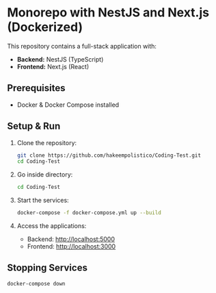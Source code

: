 # Monorepo with NestJS and Next.js (Dockerized)

This repository contains a full-stack application with:
- **Backend:** NestJS (TypeScript)
- **Frontend:** Next.js (React)

## Prerequisites
- Docker & Docker Compose installed

## Setup & Run
1. Clone the repository:
   ```sh
   git clone https://github.com/hakeempolistico/Coding-Test.git
   cd Coding-Test
   ```
2. Go inside directory:
   ```sh
   cd Coding-Test
   ```

3. Start the services:
   ```sh
   docker-compose -f docker-compose.yml up --build
   ```

4. Access the applications:
   - Backend: [http://localhost:5000](http://localhost:5000)
   - Frontend: [http://localhost:3000](http://localhost:3000)

## Stopping Services
```sh
docker-compose down
```

